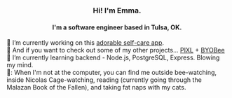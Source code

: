 <h3 align="center">Hi! I'm Emma.</h3>
<h4 align="center">I'm a software engineer based in Tulsa, OK.</h4>

:butterfly: I’m currently working on this [adorable self-care app](https://github.com/self-care-bear/self-care-bear).
<br>
:bug: And if you want to check out some of my other projects... [PIXL](https://github.com/PIXLAPP/pixel-art-project) + [BYOBee](https://github.com/BYOBee-Project/BYOBee)
<br>
:ant: I’m currently learning backend - Node.js, PostgreSQL, Express. Blowing my mind.
<br>
🐝: When I'm not at the computer, you can find me outside bee-watching, inside Nicolas Cage-watching, reading (currently going through the Malazan Book of the Fallen), and taking fat naps with my cats.

<h3 align="center'>Contact Me</h3>
[emma@egstad.com](mailto:emma@egstad.com) 🐞 [LinkedIn](https://www.linkedin.com/in/emmaegstad/) 🪲 [Twitter](https://twitter.com/emmaegstad)


